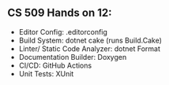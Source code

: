 ## CS 509 Hands on 12:
 - Editor Config: .editorconfig
 - Build System: dotnet cake (runs Build.Cake)
 - Linter/ Static Code Analyzer: dotnet Format
 - Documentation Builder: Doxygen
 - CI/CD: GitHub Actions
 - Unit Tests: XUnit
